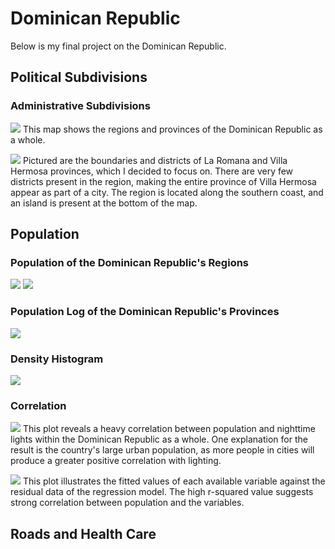# Dominican Republic

Below is my final project on the Dominican Republic.

## Political Subdivisions

### Administrative Subdivisions

![](dr.png)
This map shows the regions and provinces of the Dominican Republic as a whole.

![](combined.png)
Pictured are the boundaries and districts of La Romana and Villa Hermosa provinces, which I decided to focus on. There are very few districts present in the region, making the entire province of Villa Hermosa appear as part of a city. The region is located along the southern coast, and an island is present at the bottom of the map.

## Population

### Population of the Dominican Republic's Regions

![](dom_pop19_1.png)
![](domrepublic.png)

### Population Log of the Dominican Republic's Provinces

![](dom_logpop19b.png)

### Density Histogram

![](domhistogram.png)

### Correlation

![](domr2one.png)
This plot reveals a heavy correlation between population and nighttime lights within the Dominican Republic as a whole. One explanation for the result is the country's large urban population, as more people in cities will produce a greater positive correlation with lighting.

![](domr2two.png)
This plot illustrates the fitted values of each available variable against the residual data of the regression model. The high r-squared value suggests strong correlation between population and the variables.

## Roads and Health Care
